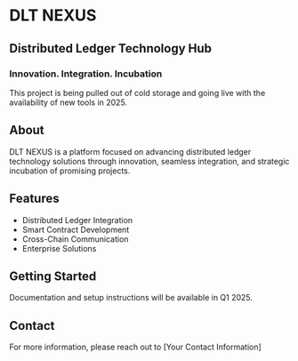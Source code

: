 # DLT NEXUS

## Distributed Ledger Technology Hub

### Innovation. Integration. Incubation

This project is being pulled out of cold storage and going live with the availability of new tools in 2025.

## About

DLT NEXUS is a platform focused on advancing distributed ledger technology solutions through innovation, seamless integration, and strategic incubation of promising projects.

## Features

- Distributed Ledger Integration
- Smart Contract Development
- Cross-Chain Communication
- Enterprise Solutions

## Getting Started

Documentation and setup instructions will be available in Q1 2025.

## Contact

For more information, please reach out to [Your Contact Information]
